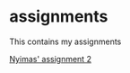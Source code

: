 # assignments
This contains my assignments

[Nyimas' assignment 2](https://github.com/nyimasf/assignments/blob/master/Assignment_week_2.ipynb)
